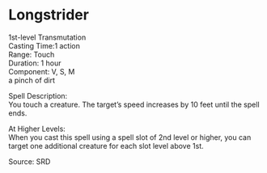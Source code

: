 # Longstrider
1st-level Transmutation<br>
Casting Time:1 action<br>
Range: Touch<br>
Duration: 1 hour<br>
Component: V, S, M<br>
a pinch of dirt

Spell Description:<br>
You touch a creature. The target’s speed increases by 10 feet until the spell ends.

At Higher Levels:<br>
When you cast this spell using a spell slot of 2nd level or higher, you can target one additional creature for each slot level above 1st.

Source: SRD